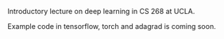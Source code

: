 Introductory lecture on deep learning in CS 268 at UCLA.

Example code in tensorflow, torch and adagrad is coming soon.
